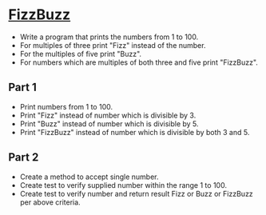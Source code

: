 # [FizzBuzz](http://blog.codinghorror.com/why-cant-programmers-program/)
* Write a program that prints the numbers from 1 to 100.
* For multiples of three print "Fizz" instead of the number.
* For the multiples of five print "Buzz".
* For numbers which are multiples of both three and five print "FizzBuzz".
	  
## Part 1

* Print numbers from 1 to 100.
* Print "Fizz" instead of number which is divisible by 3.
* Print "Buzz" instead of number which is divisible by 5.
* Print "FizzBuzz" instead of number which is divisible by both 3 and 5.

## Part 2
* Create a method to accept single number.
* Create test to verify supplied number within the range 1 to 100.
* Create test to verify number and return result Fizz or Buzz or FizzBuzz per above criteria.